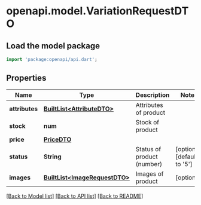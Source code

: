 # openapi.model.VariationRequestDTO

## Load the model package
```dart
import 'package:openapi/api.dart';
```

## Properties
Name | Type | Description | Notes
------------ | ------------- | ------------- | -------------
**attributes** | [**BuiltList&lt;AttributeDTO&gt;**](AttributeDTO.md) | Attributes of product | 
**stock** | **num** | Stock of product | 
**price** | [**PriceDTO**](PriceDTO.md) |  | 
**status** | **String** | Status of product (number) | [optional] [default to '5']
**images** | [**BuiltList&lt;ImageRequestDTO&gt;**](ImageRequestDTO.md) | Images of product | [optional] 

[[Back to Model list]](../README.md#documentation-for-models) [[Back to API list]](../README.md#documentation-for-api-endpoints) [[Back to README]](../README.md)


